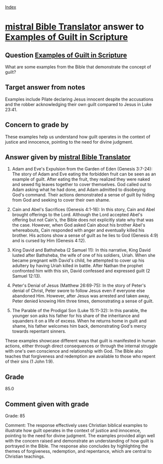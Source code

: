 
[Index](../../index.md)
# [mistral Bible Translator](../../answering_models/mistral_Bible_Translator.md) answer to [Examples of Guilt in Scripture](../../questions/Examples_of_Guilt_in_Scripture.md)

## Question [Examples of Guilt in Scripture](../../questions/Examples_of_Guilt_in_Scripture.md)
What are some examples from the Bible that demonstrate the concept of guilt?

## Target answer from notes
Examples include Pilate declaring Jesus innocent despite the accusations and the robber acknowledging their own guilt compared to Jesus in Luke 23:41.

## Concern to grade by
These examples help us understand how guilt operates in the context of justice and innocence, pointing to the need for divine judgment.

## Answer given by [mistral Bible Translator](../../answering_models/mistral_Bible_Translator.md)
1. Adam and Eve's Expulsion from the Garden of Eden (Genesis 3:7-24): The story of Adam and Eve eating the forbidden fruit can be seen as an example of guilt. After eating the fruit, they realized they were naked and sewed fig leaves together to cover themselves. God called out to Adam asking what he had done, and Adam admitted to disobeying God's command. Their actions demonstrated a sense of guilt by hiding from God and seeking to cover their own shame.

2. Cain and Abel's Sacrifices (Genesis 4:1-16): In this story, Cain and Abel brought offerings to the Lord. Although the Lord accepted Abel's offering but not Cain's, the Bible does not explicitly state why that was the case. However, when God asked Cain about his brother Abel's whereabouts, Cain responded with anger and eventually killed his brother. His actions show a sense of guilt as he lies to God (Genesis 4:9) and is cursed by Him (Genesis 4:12).

3. King David and Bathsheba (2 Samuel 11): In this narrative, King David lusted after Bathsheba, the wife of one of his soldiers, Uriah. When she became pregnant with David's child, he attempted to cover up his adultery by having Uriah killed in battle. After Nathan the prophet confronted him with this sin, David confessed and expressed guilt (2 Samuel 12:13).

4. Peter's Denial of Jesus (Matthew 26:69-75): In the story of Peter's denial of Christ, Peter swore to follow Jesus even if everyone else abandoned Him. However, after Jesus was arrested and taken away, Peter denied knowing Him three times, demonstrating a sense of guilt.

5. The Parable of the Prodigal Son (Luke 15:11-32): In this parable, the younger son asks his father for his share of the inheritance and squanders it on a life of excess. When he returns home in guilt and shame, his father welcomes him back, demonstrating God's mercy towards repentant sinners.

These examples showcase different ways that guilt is manifested in human actions, either through direct consequences or through the internal struggle with one's own conscience and relationship with God. The Bible also teaches that forgiveness and redemption are available to those who repent of their sins (1 John 1:9).

## Grade
85.0

## Comment given with grade
Grade: 85

Comment: The response effectively uses Christian biblical examples to illustrate how guilt operates in the context of justice and innocence, pointing to the need for divine judgment. The examples provided align well with the concern raised and demonstrate an understanding of how guilt is portrayed in the Bible. The response also concludes by highlighting the themes of forgiveness, redemption, and repentance, which are central to Christian teachings.
